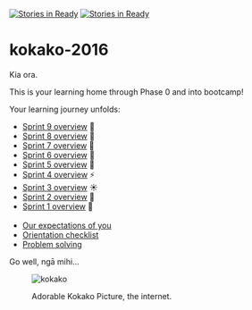 [![Stories in Ready](https://badge.waffle.io/kokako-2016/kokako-2016.png?label=ready&title=Ready)](https://waffle.io/kokako-2016/kokako-2016)
[![Stories in Ready](https://badge.waffle.io/kokako-2016/kokako-2016.png?label=ready&title=Ready)](https://waffle.io/kokako-2016/kokako-2016)
# kokako-2016

Kia ora.

This is your learning home through Phase 0 and into bootcamp!

Your learning journey unfolds:

- [Sprint 9 overview](/sprints/9-overview) :balloon:
- [Sprint 8 overview](/sprints/8-overview) :cherry_blossom:
- [Sprint 7 overview](/sprints/7-overview) :sunflower:
- [Sprint 6 overview](/sprints/6-overview) :honeybee:
- [Sprint 5 overview](/sprints/5-overview) :sunflower:
- [Sprint 4 overview](/sprints/4-overview) :zap:
- [Sprint 3 overview](/sprints/3-overview) :sunny:
- [Sprint 2 overview](/sprints/2-overview) :tada:
- [Sprint 1 overview](/sprints/1-overview) :seedling:
<br><br>
- [Our expectations of you](https://github.com/dev-academy-programme/orientation/tree/master/1-expectations)
- [Orientation checklist](https://github.com/dev-academy-programme/orientation)
- [Problem solving](https://github.com/dev-academy-programme/curriculum/blob/master/concepts/problem-solving/README.md)

Go well, ngā mihi...

<figure>
  <img src="http://www.ngatuhoa.org.nz/Images/kokako.jpg" alt="kokako"><br>
  <figcaption>
    <p>Adorable Kokako Picture, the internet.</p>
  </figcaption>
</figure>
